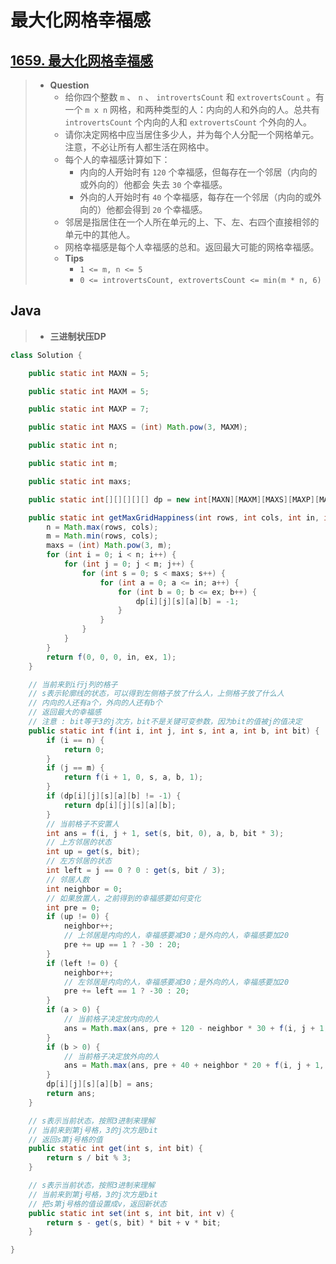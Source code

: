 # 最大化网格幸福感

## [1659. 最大化网格幸福感](https://leetcode.cn/problems/maximize-grid-happiness/)

> - **Question**
>   - 给你四个整数 `m` 、 `n` 、 `introvertsCount` 和 `extrovertsCount` 。有一个 `m x n` 网格，和两种类型的人：内向的人和外向的人。总共有 `introvertsCount` 个内向的人和 `extrovertsCount` 个外向的人。
>   - 请你决定网格中应当居住多少人，并为每个人分配一个网格单元。注意，不必让所有人都生活在网格中。
>   - 每个人的幸福感计算如下：
>     - 内向的人开始时有 `120` 个幸福感，但每存在一个邻居（内向的或外向的）他都会 失去 `30` 个幸福感。
>     - 外向的人开始时有 `40` 个幸福感，每存在一个邻居（内向的或外向的）他都会得到 `20` 个幸福感。
>   - 邻居是指居住在一个人所在单元的上、下、左、右四个直接相邻的单元中的其他人。
>   - 网格幸福感是每个人幸福感的总和。返回最大可能的网格幸福感。
>   - **Tips**
>     - `1 <= m, n <= 5`
>     - `0 <= introvertsCount, extrovertsCount <= min(m * n, 6)`

## Java

> - **三进制状压DP**

```java
class Solution {

    public static int MAXN = 5;

    public static int MAXM = 5;

    public static int MAXP = 7;

    public static int MAXS = (int) Math.pow(3, MAXM);

    public static int n;

    public static int m;

    public static int maxs;

    public static int[][][][][] dp = new int[MAXN][MAXM][MAXS][MAXP][MAXP];

    public static int getMaxGridHappiness(int rows, int cols, int in, int ex) {
        n = Math.max(rows, cols);
        m = Math.min(rows, cols);
        maxs = (int) Math.pow(3, m);
        for (int i = 0; i < n; i++) {
            for (int j = 0; j < m; j++) {
                for (int s = 0; s < maxs; s++) {
                    for (int a = 0; a <= in; a++) {
                        for (int b = 0; b <= ex; b++) {
                            dp[i][j][s][a][b] = -1;
                        }
                    }
                }
            }
        }
        return f(0, 0, 0, in, ex, 1);
    }

    // 当前来到i行j列的格子
    // s表示轮廓线的状态，可以得到左侧格子放了什么人，上侧格子放了什么人
    // 内向的人还有a个，外向的人还有b个
    // 返回最大的幸福感
    // 注意 : bit等于3的j次方，bit不是关键可变参数，因为bit的值被j的值决定
    public static int f(int i, int j, int s, int a, int b, int bit) {
        if (i == n) {
            return 0;
        }
        if (j == m) {
            return f(i + 1, 0, s, a, b, 1);
        }
        if (dp[i][j][s][a][b] != -1) {
            return dp[i][j][s][a][b];
        }
        // 当前格子不安置人
        int ans = f(i, j + 1, set(s, bit, 0), a, b, bit * 3);
        // 上方邻居的状态
        int up = get(s, bit);
        // 左方邻居的状态
        int left = j == 0 ? 0 : get(s, bit / 3);
        // 邻居人数
        int neighbor = 0;
        // 如果放置人，之前得到的幸福感要如何变化
        int pre = 0;
        if (up != 0) {
            neighbor++;
            // 上邻居是内向的人，幸福感要减30；是外向的人，幸福感要加20
            pre += up == 1 ? -30 : 20;
        }
        if (left != 0) {
            neighbor++;
            // 左邻居是内向的人，幸福感要减30；是外向的人，幸福感要加20
            pre += left == 1 ? -30 : 20;
        }
        if (a > 0) {
            // 当前格子决定放内向的人
            ans = Math.max(ans, pre + 120 - neighbor * 30 + f(i, j + 1, set(s, bit, 1), a - 1, b, bit * 3));
        }
        if (b > 0) {
            // 当前格子决定放外向的人
            ans = Math.max(ans, pre + 40 + neighbor * 20 + f(i, j + 1, set(s, bit, 2), a, b - 1, bit * 3));
        }
        dp[i][j][s][a][b] = ans;
        return ans;
    }

    // s表示当前状态，按照3进制来理解
    // 当前来到第j号格，3的j次方是bit
    // 返回s第j号格的值
    public static int get(int s, int bit) {
        return s / bit % 3;
    }

    // s表示当前状态，按照3进制来理解
    // 当前来到第j号格，3的j次方是bit
    // 把s第j号格的值设置成v，返回新状态
    public static int set(int s, int bit, int v) {
        return s - get(s, bit) * bit + v * bit;
    }

}
```
